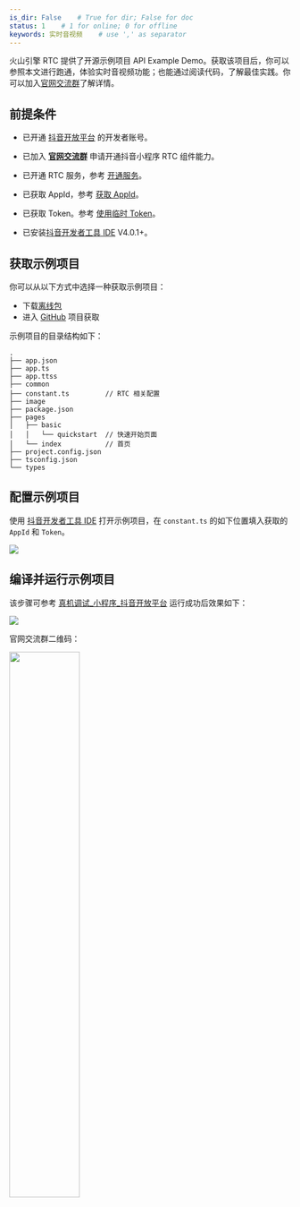 ```yaml
---
is_dir: False    # True for dir; False for doc
status: 1    # 1 for online; 0 for offline
keywords: 实时音视频    # use ',' as separator
---
```


火山引擎 RTC 提供了开源示例项目 API Example Demo。获取该项目后，你可以参照本文进行跑通，体验实时音视频功能；也能通过阅读代码，了解最佳实践。你可以加入[官网交流群](https://applink.feishu.cn/client/chat/chatter/add_by_link?link_token=823r62a3-03f6-40dd-939a-99bde262a20a)了解详情。

## 前提条件

- 已开通 [抖音开放平台](https://developer.open-douyin.com/) 的开发者账号。
	
- 已加入 **[官网交流群](https://applink.feishu.cn/client/chat/chatter/add_by_link?link_token=823r62a3-03f6-40dd-939a-99bde262a20a)** 申请开通抖音小程序 RTC 组件能力。
	
- 已开通 RTC 服务，参考 [开通服务](https://www.volcengine.com/docs/6348/69865)。
	
- 已获取 AppId，参考 [获取 AppId](https://www.volcengine.com/docs/6348/69865#%E6%AD%A5%E9%AA%A44%EF%BC%9A%E5%88%9B%E5%BB%BA-rtc-%E5%BA%94%E7%94%A8%EF%BC%8C%E8%8E%B7%E5%8F%96-appid)。
	
- 已获取 Token。参考 [使用临时 Token](https://www.volcengine.com/docs/6348/70121#%E4%BD%BF%E7%94%A8%E4%B8%B4%E6%97%B6-token)。
	
- 已安装[抖音开发者工具 IDE](https://developer.open-douyin.com/docs/resource/zh-CN/mini-app/develop/developer-instrument/download/developer-instrument-update-and-download) V4.0.1+。
	

## 获取示例项目

你可以从以下方式中选择一种获取示例项目：

- 下载[离线包](https://demo.volcvideo.com/exampleCenter/dynamicMarkdownManage/sourceFixedLink?queryType=example_lastest_source&reference_demo_id=35)
- 进入 [GitHub](https://github.com/volcengine/VolcEngineRTC/tree/main/DouyinMicroApp) 项目获取

示例项目的目录结构如下：

```
.
├── app.json
├── app.ts
├── app.ttss
├── common
├── constant.ts         // RTC 相关配置
├── image
├── package.json
├── pages
│   ├── basic
│   │   └── quickstart  // 快速开始页面
│   └── index           // 首页
├── project.config.json
├── tsconfig.json
└── types
```

## 配置示例项目

使用 [抖音开发者工具 IDE](https://developer.open-douyin.com/docs/resource/zh-CN/mini-app/develop/developer-instrument/download/developer-instrument-update-and-download) 打开示例项目，在 `constant.ts` 的如下位置填入获取的 `AppId` 和 `Token`。

![](https://portal.volccdn.com/obj/volcfe/cloud-universal-doc/upload_22e08db995ade1baf744dc6efa870212.png)

## 编译并运行示例项目

该步骤可参考 [真机调试\_小程序\_抖音开放平台](https://developer.open-douyin.com/docs/resource/zh-CN/mini-app/develop/developer-instrument/debug/device-debug)
运行成功后效果如下：

![](https://portal.volccdn.com/obj/volcfe/cloud-universal-doc/upload_5e7b5444a6d445bdb917d65c28815a66.png)

官网交流群二维码：

<img src="https://portal.volccdn.com/obj/volcfe/cloud-universal-doc/upload_8f8bd59c78ed57aa18246208dcee08d7.png" width="50%"/>
